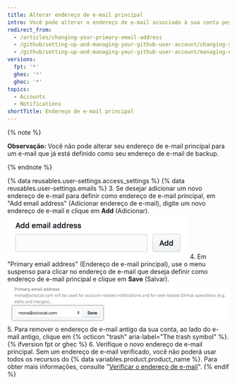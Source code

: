 ```yaml
---
title: Alterar endereço de e-mail principal
intro: Você pode alterar o endereço de e-mail associado à sua conta pessoal a qualquer momento.
redirect_from:
  - /articles/changing-your-primary-email-address
  - /github/setting-up-and-managing-your-github-user-account/changing-your-primary-email-address
  - /github/setting-up-and-managing-your-github-user-account/managing-email-preferences/changing-your-primary-email-address
versions:
  fpt: '*'
  ghes: '*'
  ghec: '*'
topics:
  - Accounts
  - Notifications
shortTitle: Endereço de e-mail principal
---
```


{% note %}

**Observação:** Você não pode alterar seu endereço de e-mail principal para um e-mail que já está definido como seu endereço de e-mail de backup.

{% endnote %}

{% data reusables.user-settings.access_settings %}
{% data reusables.user-settings.emails %}
3. Se desejar adicionar um novo endereço de e-mail para definir como endereço de e-mail principal, em "Add email address" (Adicionar endereço de e-mail), digite um novo endereço de e-mail e clique em **Add** (Adicionar). ![Botão para adicionar outro endereço de e-mail](/assets/images/help/settings/add_another_email_address.png)
4. Em "Primary email address" (Endereço de e-mail principal), use o menu suspenso para clicar no endereço de e-mail que deseja definir como endereço de e-mail principal e clique em **Save** (Salvar). ![Botão para definir como principal](/assets/images/help/settings/set_as_primary_email.png)
5. Para remover o endereço de e-mail antigo da sua conta, ao lado do e-mail antigo, clique em {% octicon "trash" aria-label="The trash symbol" %}.
{% ifversion fpt or ghec %}
6. Verifique o novo endereço de e-mail principal. Sem um endereço de e-mail verificado, você não poderá usar todos os recursos do {% data variables.product.product_name %}. Para obter mais informações, consulte "[Verificar o endereço de e-mail](/articles/verifying-your-email-address)".
{% endif %}
